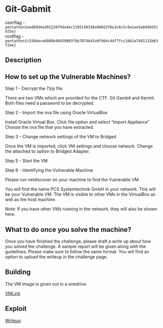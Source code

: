 # Git-Gabmit

userflag - `pentathon{eed89d4ed9122079da4ec1195158338a96023f6e3c6c5c9a1ae5a8d40d31d35e}`   
rootflag - `pentathon{c5504ece6809b48459803fbb7874643a9f964c44f7fcc2db2a7d41132b63f24e}`


## Description




## How to set up the Vulnerable Machines? 

Step 1 - Decrypt the 7zip file.

There are two VMs which are provided for the CTF. 
Git Gambit and Kermit. Both files need a password to be decrypted.  

Step 2 - Import the ova file using Oracle VirtualBox

Install Oracle Virtual Box. Click file option and select “Import Appliance”
Choose the ova file that you have extracted. 

Step 3 - Change network settings of the VM to Bridged

Once the VM is imported, click VM settings and choose network. Change the attached to option to Bridged Adapter. 

Step 5 - Start the VM

Step 6 - Identifying the Vulnerable Machine

Please run netdiscover on your machine to find the Vulnerable VM.



You will find the name PCS Systemtechnik GmbH in your network. This will be your Vulnerable VM.  The VM is visible to other VMs in the VirtualBox as well as the host machine. 

Note: If you have other VMs running in the network, they will also be shown here. 


## What to do once you solve the machine? 

Once you have finished the challenge, please draft a write up about how you solved the challenge. A sample report will be given along with the guidelines. Please make sure to follow the same format. You will find an option to upload the writeup in the challenge page. 





## Building 

The VM image is given out in a onedrive. 

[VMLink](https://amritauniv-my.sharepoint.com/personal/varunnair_am_amrita_edu/_layouts/15/onedrive.aspx?id=%2Fpersonal%2Fvarunnair_am_amrita_edu%2FDocuments%2FGit-Gambit&ga=1)

## Exploit
[Writeup](Git-Gambit_Write-up.pdf)

